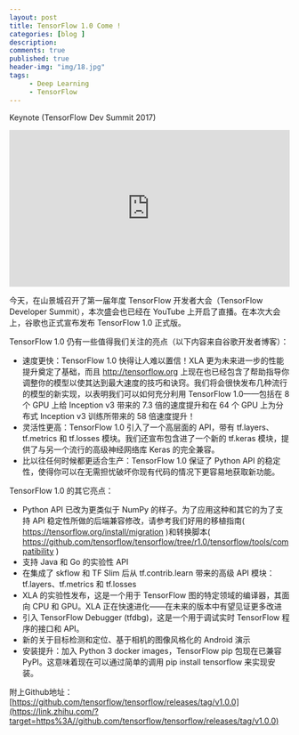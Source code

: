 ```yaml
---
layout: post
title: TensorFlow 1.0 Come !
categories: [blog ]
description:
comments: true
published: true
header-img: "img/18.jpg"
tags:
     - Deep Learning
     - TensorFlow
---
```


Keynote (TensorFlow Dev Summit 2017)



<div class="aspect-ratio">

<iframe width="560" height="315" src="https://www.youtube.com/embed/4n1AHvDvVvw" frameborder="0" allowfullscreen></iframe>

</div>



今天，在山景城召开了第一届年度 TensorFlow 开发者大会（TensorFlow Developer Summit），本次盛会也已经在 YouTube 上开启了直播。在本次大会上，谷歌也正式宣布发布 TensorFlow 1.0 正式版。



TensorFlow 1.0 仍有一些值得我们关注的亮点（以下内容来自谷歌开发者博客）：

- 速度更快：TensorFlow 1.0 快得让人难以置信！XLA 更为未来进一步的性能提升奠定了基础，而且 http://tensorflow.org 上现在也已经包含了帮助指导你调整你的模型以使其达到最大速度的技巧和诀窍。我们将会很快发布几种流行的模型的新实现，以表明我们可以如何充分利用 TensorFlow 1.0——包括在 8 个 GPU 上给 Inception v3 带来的 7.3 倍的速度提升和在 64 个 GPU 上为分布式 Inception v3 训练所带来的 58 倍速度提升！
- 灵活性更高：TensorFlow 1.0 引入了一个高层面的 API，带有 tf.layers、tf.metrics 和 tf.losses 模块。我们还宣布包含进了一个新的 tf.keras 模块，提供了与另一个流行的高级神经网络库 Keras 的完全兼容。
- 比以往任何时候都更适合生产：TensorFlow 1.0 保证了 Python API 的稳定性，使得你可以在无需担忧破坏你现有代码的情况下更容易地获取新功能。



TensorFlow 1.0 的其它亮点：

- Python API 已改为更类似于 NumPy 的样子。为了应用这种和其它的为了支持 API 稳定性所做的后端兼容修改，请参考我们好用的移植指南( https://tensorflow.org/install/migration )和转换脚本( https://github.com/tensorflow/tensorflow/tree/r1.0/tensorflow/tools/compatibility )
- 支持 Java 和 Go 的实验性 API
- 在集成了 skflow 和 TF Slim 后从 tf.contrib.learn 带来的高级 API 模块：tf.layers、tf.metrics 和 tf.losses
- XLA 的实验性发布，这是一个用于 TensorFlow 图的特定领域的编译器，其面向 CPU 和 GPU。XLA 正在快速进化——在未来的版本中有望见证更多改进
- 引入 TensorFlow Debugger (tfdbg)，这是一个用于调试实时 TensorFlow 程序的接口和 API。
- 新的关于目标检测和定位、基于相机的图像风格化的 Android 演示
- 安装提升：加入 Python 3 docker images，TensorFlow pip 包现在已兼容 PyPI。这意味着现在可以通过简单的调用 pip install tensorflow 来实现安装。



附上Github地址：[https://github.com/tensorflow/tensorflow/releases/tag/v1.0.0](https://link.zhihu.com/?target=https%3A//github.com/tensorflow/tensorflow/releases/tag/v1.0.0)





<style>

.aspect-ratio {
  position: relative;
  width: 100%;
  height: 0;
  padding-bottom: 56%;
}

.aspect-ratio iframe {
  position: absolute;
  width: 100%;
  height: 100%;
  left: 0;
  top: 0;
}
</style>



